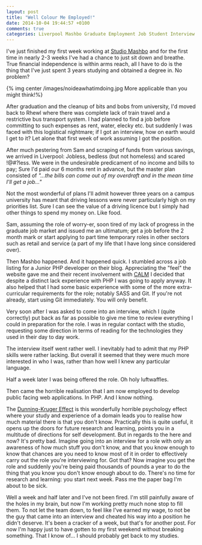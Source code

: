 ```yaml
---
layout: post
title: "Well Colour Me Employed!"
date: 2014-10-04 19:44:57 +0100
comments: true
categories: Liverpool Mashbo Graduate Employment Job Student Interview
---
```


I've just finished my first week working at 
[Studio Mashbo](http://studiomashbo.com "Studio Mashbo") and for the first time 
in nearly 2-3 weeks I've had a chance to just sit down and breathe.  True 
financial independence is within arms reach, all I have to do is the thing that 
I've just spent 3 years studying and obtained a degree in.  No problem?

<!-- more -->

{% img center /images/noideawhatimdoing.jpg More applicable than you might think!%}

After graduation and the cleanup of bits and bobs from university, I'd moved 
back to Rhewl where there was complete lack of train travel and a restrictive 
bus transport system.  I had planned to find a job before committing to such 
expenses as rent, water, elecky etc. but suddenly I was faced with this 
logistical nightmare; if I got an interview, how on earth would I get to it?
Let alone that first week of work assuming I got the position.

After much pestering from Sam and scraping of funds from various savings, we 
arrived in Liverpool:  Jobless, bedless (but not homeless) and scared !@#?less.
We were in the undesirable predicament of no income and bills to pay;  Sure I'd 
paid our 6 months rent in advance, but the master plan consisted of *"...the 
bills can come out of my overdraft and in the mean time I'll get a job..."*

Not the most wonderful of plans I'll admit however three years on a campus 
university has meant that driving lessons were never particularly high on my 
priorities list.  Sure I can see the value of a driving licence but I simply had
 other things to spend my money on.  Like food.

Sam, assuming the role of worry-er, soon tired of my lack of progress in the 
graduate job market and issued me an ultimatum; get a job before the 2 month 
mark or start applying to part time temporary roles in other sectors such as 
retail and service (a part of my life that I have long since considered over).

Then Mashbo happened.  And it happened quick.  I stumbled across a job listing 
for a Junior PHP developer on their blog.  Appreciating the "feel" the website 
gave me and their recent involvement with [CALM][1] I decided that despite a 
distinct lack experience with PHP I was going to apply anyway.  It also helped 
that I had some basic experience with some of the more extra-curricular 
requirements for the role; notably SASS and Git.  If you're not already, start
using Git immediately.  You will only benefit.

Very soon after I was asked to come into an interview, which I (quite correctly)
 put back as far as possible to give me time to review everything I could in 
preparation for the role.  I was in regular contact with the studio, requesting 
some direction in terms of reading for the technologies they used in their day 
to day work.

The interview itself went rather well.  I inevitably had to admit that my PHP 
skills were rather lacking.  But overall it seemed that they were much more 
interested in who I was, rather than how well I knew any particular language.

Half a week later I was being offered the role. Oh holy luftwaffles.  

Then came the horrible realisation that I am now employed to develop public 
facing web applications.  In PHP. And I know nothing.

The [Dunning-Kruger Effect][2] is this wonderfully horrible psychology effect 
where your study and experience of a domain leads you to realise how much 
material there is that you don't know.  Practically this is quite useful, it 
opens up the doors for future research and learning, points you in a multitude 
of directions for self development.  But in regards to the here and now?  It's 
pretty bad.  Imagine going into an interview for a role with only an awareness 
of how much stuff you don't know, and that you know enough to know that chances 
are you need to know most of it in order to effectively carry out the role 
you're interviewing for.  Got that?  Now imagine you get the role and suddenly 
you're being paid thousands of pounds a year to do the thing that you know you 
don't know enough about to do.  There's no time for research and learning: you 
start next week.  Pass me the paper bag I'm about to be sick.

Well a week and half later and I've not been fired.  I'm still painfully aware 
of the holes in my brain, but now I'm working pretty much none stop to fill 
them.  To not let the team down, to feel like I've earned my wage, to not be the
 guy that came into an interview and cheated his way into a position he 
didn't deserve. It's been a cracker of a week, but that's for another post.  For
 now I'm happy just to have gotten to my first weekend without breaking 
something.  That I know of... I should probably get back to my studies.

[2]: http://www.simple.wikipedia.org/wiki/Dunning-Kruger_effect "DK Effect"
[1]: http://www.thecalmzone.net "Campaign Against Living Miserably"
